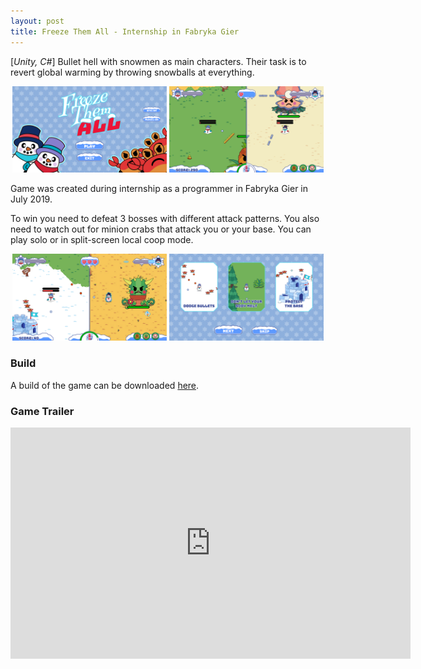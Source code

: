 ```yaml
---
layout: post
title: Freeze Them All - Internship in Fabryka Gier
---
```


[*Unity, C#*] Bullet hell with snowmen as main characters. Their task is to revert global warming by throwing snowballs at everything.
<p align="middle">
  <img src="/images/frozen0.png" width="49%" />
  <img src="/images/frozen1.png" width="49%" /> 
</p>

Game was created during internship as a programmer in Fabryka Gier in July 2019.

To win you need to defeat 3 bosses with different attack patterns. You also need to watch out for minion crabs that attack you or your base. You can play solo or in split-screen local coop mode.

<p align="middle">
  <img src="/images/frozen2.png" width="49%" />
  <img src="/images/frozen3.png" width="49%" /> 
</p>

### Build
A build of the game can be downloaded [here](https://drive.google.com/file/d/1GlIHgZhgdZ5SKR4IWxY2xv6BVpMGEKXf/view?usp=sharing).

### Game Trailer
<iframe align="middle" width="640" height="370" src="https://www.youtube.com/embed/5QajDu9X1_w" title="YouTube video player" frameborder="0" allow="accelerometer; autoplay; clipboard-write; encrypted-media; gyroscope; picture-in-picture" allowfullscreen></iframe>
